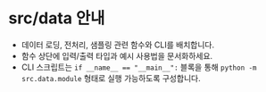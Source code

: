# src/data 안내

- 데이터 로딩, 전처리, 샘플링 관련 함수와 CLI를 배치합니다.
- 함수 상단에 입력/출력 타입과 예시 사용법을 문서화하세요.
- CLI 스크립트는 `if __name__ == "__main__":` 블록을 통해 `python -m src.data.module` 형태로 실행 가능하도록 구성합니다.
